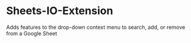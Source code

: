 # Sheets-IO-Extension
Adds features to the drop-down context menu to search, add, or remove from a Google Sheet
